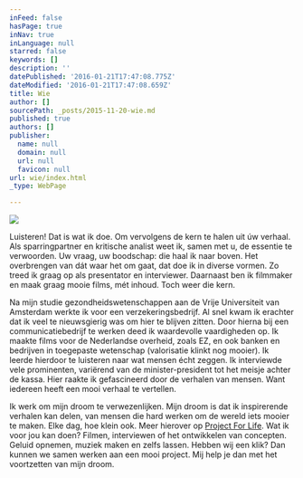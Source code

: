 ```yaml
---
inFeed: false
hasPage: true
inNav: true
inLanguage: null
starred: false
keywords: []
description: ''
datePublished: '2016-01-21T17:47:08.775Z'
dateModified: '2016-01-21T17:47:08.659Z'
title: Wie
author: []
sourcePath: _posts/2015-11-20-wie.md
published: true
authors: []
publisher:
  name: null
  domain: null
  url: null
  favicon: null
url: wie/index.html
_type: WebPage

---
```

![](https://the-grid-user-content.s3-us-west-2.amazonaws.com/2ccee506-c763-4f65-9e6d-9f618d1d9bc7.JPG)

Luisteren! Dat is wat ik doe. Om vervolgens de kern te halen uit úw verhaal. Als sparringpartner en kritische analist weet ik, samen met u, de essentie te verwoorden. Uw vraag, uw boodschap: die haal ik naar boven. Het overbrengen van dát waar het om gaat, dat doe ik in diverse vormen. Zo treed ik graag op als presentator en interviewer. Daarnaast ben ik filmmaker en maak graag mooie films, mét inhoud. Toch weer die kern.

Na mijn studie gezondheidswetenschappen aan de Vrije Universiteit van Amsterdam werkte ik voor een verzekeringsbedrijf. Al snel kwam ik erachter dat ik veel te nieuwsgierig was om hier te blijven zitten. Door hierna bij een communicatiebedrijf te werken deed ik waardevolle vaardigheden op. Ik maakte films voor de Nederlandse overheid, zoals EZ, en ook banken en bedrijven in toegepaste wetenschap (valorisatie klinkt nog mooier). Ik leerde hierdoor te luisteren naar wat mensen écht zeggen. Ik interviewde vele prominenten, variërend van de minister-president tot het meisje achter de kassa. Hier raakte ik gefascineerd door de verhalen van mensen. Want iedereen heeft een mooi verhaal te vertellen.

Ik werk om mijn droom te verwezenlijken. Mijn droom is dat ik inspirerende verhalen kan delen, van mensen die hard werken om de wereld iets mooier te maken. Elke dag, hoe klein ook. Meer hierover op [Project For Life][0]. Wat ik voor jou kan doen? Filmen, interviewen of het ontwikkelen van concepten. Geluid opnemen, muziek maken en zelfs lassen. Hebben wij een klik? Dan kunnen we samen werken aan een mooi project. Mij help je dan met het voortzetten van mijn droom.

[0]: www.projectforlife.nl